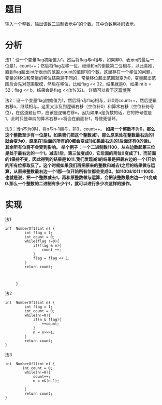 # 题目
输入一个整数，输出该数二进制表示中1的个数。其中负数用补码表示。

# 分析
法1：设一个变量flag初始值为1，然后将flag与n相与，如果非0，表示n的最后一位是1，count++；然后将flag左移一位，继续和n的倒数第二位相与，以此类推，直到flag超出int所表示的范围,count的值即1的个数。这里存在一个移位的问题，变量的移位和常量的移位结果是不同的，常量移位超出范围就变为0，变量超出范围后会先对范围取模，然后在移位，比如flag << 32，结果就是0，如果int b = 32；flag << b，结果会是flag <<(b%32)。
详情可以看下[这篇博客](http://blog.csdn.net/qq_31828515/article/details/53286554)

法2：设一个变量flag初始值为1，然后将n与flag相与，非0则count++，然后逻辑右移n，继续相与。这里又涉及到逻辑右移（空位补0）和算术右移（空位补符号位），在这道题目中，应该是逻辑右移n，因为如果n是负数的话，它的符号位是1，此时只是单纯的算术右移>>将会在前面补1，导致死循环。

法3：当n不为0时，将n与n-1相与，非0，count++。
**如果一个整数不为0，那么这个整数至少有一位是1。如果我们把这个整数减1，那么原来处在整数最右边的1就会变为0，原来在1后面的所有的0都会变成1(如果最右边的1后面还有0的话)。其余所有位将不会受到影响。
举个例子：一个二进制数1100，从右边数起第三位是处于最右边的一个1。减去1后，第三位变成0，它后面的两位0变成了1，而前面的1保持不变，因此得到的结果是1011.我们发现减1的结果是把最右边的一个1开始的所有位都取反了。这个时候如果我们再把原来的整数和减去1之后的结果做与运算，从原来整数最右边一个1那一位开始所有位都会变成0。如1100&1011=1000.也就是说，把一个整数减去1，再和原整数做与运算，会把该整数最右边一个1变成0.那么一个整数的二进制有多少个1，就可以进行多少次这样的操作。**
# 实现
法1
```
int  NumberOf1(int n) {
         int flag = 1;
         int count = 0;
         while(flag !=0){
             if(flag & n){
                 count ++;
             }
             flag = flag << 1;
         }
         return count;
         
         
         
     }
```
法2
```
int  NumberOf1(int n) {
         int flag = 1;
         int count = 0;
         while(n!=0){
             if(n & flag){
                 ++count;
             }
             n = n>>>1;
         }
         return count;
}
```
法3
```
int  NumberOf1(int n) {
		int count = 0;
         while(n!=0){
             count++;
             n = n&(n-1);
             
         }
         return count;
}         
```
